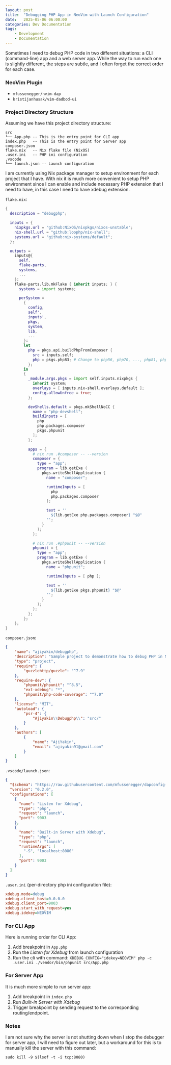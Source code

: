 ```yaml
---
layout: post
title:  "Debugging PHP App in NeoVim with Launch Configuration"
date:   2025-05-06 06:00:00
categories: Dev Documentation
tags:
    - Development
    - Documentation
---
```


Sometimes I need to debug PHP code in two different situations: a CLI (command-line) app and a web server app. While the way to run each one is slightly different, the steps are subtle, and I often forget the correct order for each case.

### NeoVim Plugin
- `mfussenegger/nvim-dap`
- `kristijanhusak/vim-dadbod-ui`

### Project Directory Structure
Assuming we have this project directory structure:
```
src
└── App.php -- This is the entry point for CLI app
index.php   -- This is the entry point for Server app
composer.json
flake.nix   -- Nix flake file (NixOS)
.user.ini   -- PHP ini configuration
.vscode
└── launch.json -- Launch configuration
```

I am currently using Nix package manager to setup environment for each project that I have. With nix it is much more convenient to setup PHP environment since I can enable and include necessary PHP extension that I need to have, in this case I need to have xdebug extension.

`flake.nix`:
```nix
{
  description = "debugphp";

  inputs = {
    nixpkgs.url = "github:NixOS/nixpkgs/nixos-unstable";
    nix-shell.url = "github:loophp/nix-shell";
    systems.url = "github:nix-systems/default";
  };

  outputs =
    inputs@{
      self,
      flake-parts,
      systems,
      ...
    }:
    flake-parts.lib.mkFlake { inherit inputs; } {
      systems = import systems;

      perSystem =
        {
          config,
          self',
          inputs',
          pkgs,
          system,
          lib,
          ...
        }:
        let
          php = pkgs.api.buildPhpFromComposer {
            src = inputs.self;
            php = pkgs.php83; # Change to php56, php70, ..., php81, php82, php83 etc.
          };
        in
        {
          _module.args.pkgs = import self.inputs.nixpkgs {
            inherit system;
            overlays = [ inputs.nix-shell.overlays.default ];
            config.allowUnfree = true;
          };

          devShells.default = pkgs.mkShellNoCC {
            name = "php-devshell";
            buildInputs = [
              php
              php.packages.composer
              pkgs.phpunit
            ];
          };

          apps = {
            # nix run .#composer -- --version
            composer = {
              type = "app";
              program = lib.getExe (
                pkgs.writeShellApplication {
                  name = "composer";

                  runtimeInputs = [
                    php
                    php.packages.composer
                  ];

                  text = ''
                    ${lib.getExe php.packages.composer} "$@"
                  '';
                }
              );
            };

            # nix run .#phpunit -- --version
            phpunit = {
              type = "app";
              program = lib.getExe (
                pkgs.writeShellApplication {
                  name = "phpunit";

                  runtimeInputs = [ php ];

                  text = ''
                    ${lib.getExe pkgs.phpunit} "$@"
                  '';
                }
              );
            };
          };
        };
    };
}
```

`composer.json`:
```json
{
    "name": "ajiyakin/debugphp",
    "description": "Sample project to demonstrate how to debug PHP in NeoVim",
    "type": "project",
    "require": {
        "guzzlehttp/guzzle": "^7.9"
    },
    "require-dev": {
        "phpunit/phpunit": "^8.5",
        "ext-xdebug": "*",
        "phpunit/php-code-coverage": "^7.0"
    },
    "license": "MIT",
    "autoload": {
        "psr-4": {
            "Ajiyakin\\Debugphp\\": "src/"
        }
    },
    "authors": [
        {
            "name": "AjiYakin",
            "email": "ajiyakin91@gmail.com"
        }
    ]
}
```

`.vscode/launch.json`:
```json
{
  "$schema": "https://raw.githubusercontent.com/mfussenegger/dapconfig-schema/master/dapconfig-schema.json",
  "version": "0.2.0",
  "configurations": [
    {
      "name": "Listen for Xdebug",
      "type": "php",
      "request": "launch",
      "port": 9003
    },
    {
      "name": "Built-in Server with Xdebug",
      "type": "php",
      "request": "launch",
      "runtimeArgs": [
        "-S", "localhost:8080"
      ],
      "port": 9003
    }
  ]
}
```

`.user.ini` (per-directory php ini configuration file):
```ini
xdebug.mode=debug
xdebug.client_host=0.0.0.0
xdebug.client_port=9003
xdebug.start_with_request=yes
xdebug.idekey=NEOVIM
```

### For CLI App
Here is running order for CLI App:
1. Add breakpoint in `App.php`
2. Run the *Listen for Xdebug* from launch configuration
3. Run the cli with command: `XDEBUG_CONFIG="idekey=NEOVIM" php -c .user.ini ./vendor/bin/phpunit src/App.php`

### For Server App
It is much more simple to run server app:
1. Add breakpoint in `index.php`
2. Run *Built-in Server with Xdebug*
3. Trigger breakpoint by sending request to the corresponding routing/endpoint.

### Notes
I am not sure why the server is not shutting down when I stop the debugger for server app, I will need to figure out later, but a workaround for this is to manually kill the server with this command:
```shell
sudo kill -9 $(lsof -t -i tcp:8080)
```
